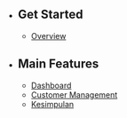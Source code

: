 - ## Get Started
    - [Overview](/{{route}}/{{version}}/overview)
- ## Main Features
    - [Dashboard](/{{route}}/{{version}}/dashboard)
    - [Customer Management](/{{route}}/{{version}}/customer-management)
    - [Kesimpulan](/{{route}}/{{version}}/conclusion)